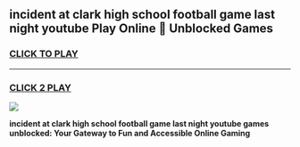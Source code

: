 
## incident at clark high school football game last night youtube Play Online 👋 Unblocked Games
<h3>
<a href="https://news.freeplayer.one?title=incident_at_clark_high_school_football_game_last_night_youtube&ref=17GH">CLICK TO PLAY</a></h3>
<hr>

<h3>
<a href="https://news.freeplayer.one?title=incident_at_clark_high_school_football_game_last_night_youtube&ref=17GH">CLICK 2 PLAY</a>
  
</h3>

<a href="https://news.freeplayer.one?title=incident_at_clark_high_school_football_game_last_night_youtube&ref=17GH/"><img src="https://clearcache.store/games.png"></a>


**incident at clark high school football game last night youtube games unblocked: Your Gateway to Fun and Accessible Online Gaming**
